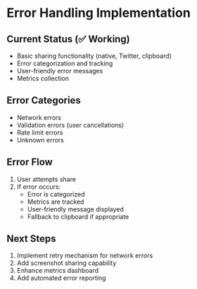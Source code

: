 # Error Handling Implementation

## Current Status (✅ Working)
- Basic sharing functionality (native, Twitter, clipboard)
- Error categorization and tracking
- User-friendly error messages
- Metrics collection

## Error Categories
- Network errors
- Validation errors (user cancellations)
- Rate limit errors
- Unknown errors

## Error Flow
1. User attempts share
2. If error occurs:
   - Error is categorized
   - Metrics are tracked
   - User-friendly message displayed
   - Fallback to clipboard if appropriate

## Next Steps
1. Implement retry mechanism for network errors
2. Add screenshot sharing capability
3. Enhance metrics dashboard
4. Add automated error reporting 